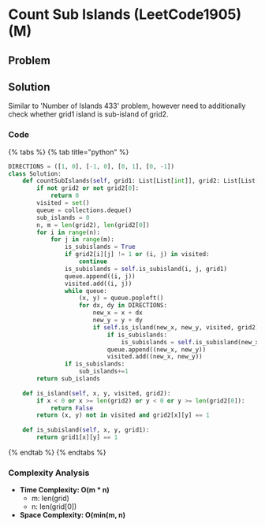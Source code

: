 # Count Sub Islands \(LeetCode1905\) \(M\)

## Problem

## Solution 

Similar to 'Number of Islands 433' problem, however need to additionally check whether grid1 island is sub-island of grid2. 

### Code

{% tabs %}
{% tab title="python" %}
```python
DIRECTIONS = ([1, 0], [-1, 0], [0, 1], [0, -1])
class Solution:
    def countSubIslands(self, grid1: List[List[int]], grid2: List[List[int]]) -> int:
        if not grid2 or not grid2[0]:
            return 0
        visited = set()
        queue = collections.deque()
        sub_islands = 0
        n, m = len(grid2), len(grid2[0])
        for i in range(n):
            for j in range(m): 
                is_subislands = True
                if grid2[i][j] != 1 or (i, j) in visited:
                    continue
                is_subislands = self.is_subisland(i, j, grid1)
                queue.append((i, j))
                visited.add((i, j))
                while queue:
                    (x, y) = queue.popleft()
                    for dx, dy in DIRECTIONS:
                        new_x = x + dx
                        new_y = y + dy
                        if self.is_island(new_x, new_y, visited, grid2):
                            if is_subislands:
                                is_subislands = self.is_subisland(new_x, new_y, grid1)
                            queue.append((new_x, new_y))
                            visited.add((new_x, new_y))
                if is_subislands:
                    sub_islands+=1
        return sub_islands
    
    def is_island(self, x, y, visited, grid2):
        if x < 0 or x >= len(grid2) or y < 0 or y >= len(grid2[0]):
            return False
        return (x, y) not in visited and grid2[x][y] == 1
    
    def is_subisland(self, x, y, grid1):
        return grid1[x][y] == 1
```
{% endtab %}
{% endtabs %}

### Complexity Analysis

* **Time Complexity: O\(m \* n\)**
  * m: len\(grid\)
  * n: len\(grid\[0\]\)
* **Space Complexity: O\(min\(m, n\)**

